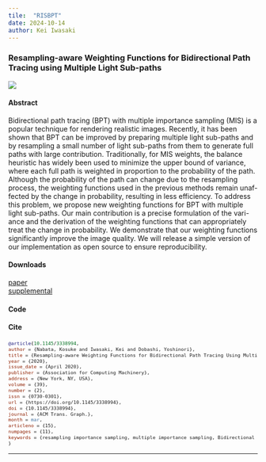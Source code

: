 ```yaml
---
tile:  "RISBPT"
date: 2024-10-14 
author: Kei Iwasaki
---
```

### Resampling-aware Weighting Functions for Bidirectional Path Tracing using Multiple Light Sub-paths

<img src="../img/tog2020.png">

#### Abstract
Bidirectional path tracing (BPT) with multiple importance sampling (MIS)
is a popular technique for rendering realistic images. Recently, it has been
shown that BPT can be improved by preparing multiple light sub-paths and
by resampling a small number of light sub-paths from them to generate full
paths with large contribution. Traditionally, for MIS weights, the balance
heuristic has widely been used to minimize the upper bound of variance,
where each full path is weighted in proportion to the probability of the
path. Although the probability of the path can change due to the resampling
process, the weighting functions used in the previous methods remain unaf-
fected by the change in probability, resulting in less efficiency. To address
this problem, we propose new weighting functions for BPT with multiple
light sub-paths. Our main contribution is a precise formulation of the vari-
ance and the derivation of the weighting functions that can appropriately
treat the change in probability. We demonstrate that our weighting functions
significantly improve the image quality. We will release a simple version of
our implementation as open source to ensure reproducibility.

#### Downloads
<i class="fa-solid fa-file-pdf"></i><a href="../../pdf/tog2020.pdf">paper</a> <br>
<i class="fa-solid fa-file-pdf"></i><a href="../../pdf/tog2020_supplemental.pdf">supplemental</a><br>

#### Code
<a href="https://github.com/kiwasaki/simple_ris_bpt"><i class="fa-brands fa-github-alt"></i></a>

#### Cite
<span style="font-size:80%;">

``` bibtex
@article{10.1145/3338994,
author = {Nabata, Kosuke and Iwasaki, Kei and Dobashi, Yoshinori},
title = {Resampling-aware Weighting Functions for Bidirectional Path Tracing Using Multiple Light Sub-Paths},
year = {2020},
issue_date = {April 2020},
publisher = {Association for Computing Machinery},
address = {New York, NY, USA},
volume = {39},
number = {2},
issn = {0730-0301},
url = {https://doi.org/10.1145/3338994},
doi = {10.1145/3338994},
journal = {ACM Trans. Graph.},
month = mar,
articleno = {15},
numpages = {11},
keywords = {resampling importance sampling, multiple importance sampling, Bidirectional path tracing}
}
```

</span>


---
